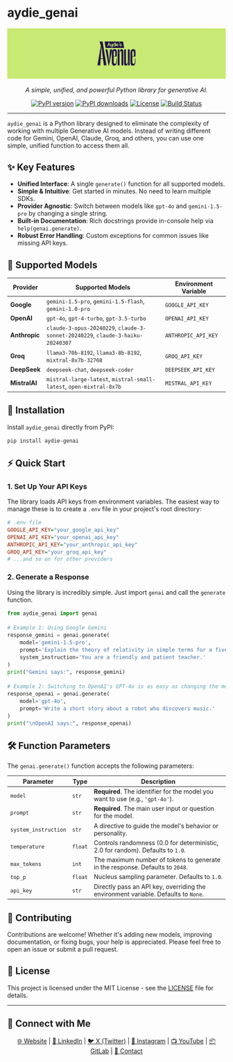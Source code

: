 # aydie_genai

<p align="center">
  <img src="banner.jpg" alt="aydie_genai Banner" width="700">
</p>

<p align="center">
  <i>A simple, unified, and powerful Python library for generative AI.</i>
</p>

<p align="center">
    <a href="https://pypi.org/project/aydie-genai/"><img src="https://img.shields.io/pypi/v/aydie-genai.svg?style=for-the-badge&logo=pypi&color=blue" alt="PyPI version"></a>
    <a href="https://pypi.org/project/aydie-genai/"><img src="https://img.shields.io/pypi/dm/aydie-genai.svg?style=for-the-badge&color=green" alt="PyPI downloads"></a>
    <a href="https://github.com/aydie/aydie_genai/blob/main/LICENSE"><img src="https://img.shields.io/pypi/l/aydie-genai.svg?style=for-the-badge&color=lightgrey" alt="License"></a>
    <a href="https://github.com/aydie/aydie_genai/actions/workflows/ci.yml"><img src="https://img.shields.io/github/actions/workflow/status/aydie/aydie_genai/ci.yml?branch=main&style=for-the-badge&logo=github" alt="Build Status"></a>
</p>

---

`aydie_genai` is a Python library designed to eliminate the complexity of working with multiple Generative AI models. Instead of writing different code for Gemini, OpenAI, Claude, Groq, and others, you can use one simple, unified function to access them all.

## ✨ Key Features

- **Unified Interface**: A single `generate()` function for all supported models.
- **Simple & Intuitive**: Get started in minutes. No need to learn multiple SDKs.
- **Provider Agnostic**: Switch between models like `gpt-4o` and `gemini-1.5-pro` by changing a single string.
- **Built-in Documentation**: Rich docstrings provide in-console help via `help(genai.generate)`.
- **Robust Error Handling**: Custom exceptions for common issues like missing API keys.

## 🤖 Supported Models

| Provider      | Supported Models                                                                                               | Environment Variable  |
|---------------|----------------------------------------------------------------------------------------------------------------|-----------------------|
| **Google** | `gemini-1.5-pro`, `gemini-1.5-flash`, `gemini-1.0-pro`                                                           | `GOOGLE_API_KEY`      |
| **OpenAI** | `gpt-4o`, `gpt-4-turbo`, `gpt-3.5-turbo`                                                                         | `OPENAI_API_KEY`      |
| **Anthropic** | `claude-3-opus-20240229`, `claude-3-sonnet-20240229`, `claude-3-haiku-20240307`                                   | `ANTHROPIC_API_KEY`   |
| **Groq** | `llama3-70b-8192`, `llama3-8b-8192`, `mixtral-8x7b-32768`                                                        | `GROQ_API_KEY`        |
| **DeepSeek** | `deepseek-chat`, `deepseek-coder`                                                                              | `DEEPSEEK_API_KEY`    |
| **MistralAI** | `mistral-large-latest`, `mistral-small-latest`, `open-mixtral-8x7b`                                              | `MISTRAL_API_KEY`     |

## 🚀 Installation

Install `aydie_genai` directly from PyPI:

```bash
pip install aydie-genai
```

## ⚡ Quick Start

### 1. Set Up Your API Keys

The library loads API keys from environment variables. The easiest way to manage these is to create a `.env` file in your project's root directory:

```ini
# .env file
GOOGLE_API_KEY="your_google_api_key"
OPENAI_API_KEY="your_openai_api_key"
ANTHROPIC_API_KEY="your_anthropic_api_key"
GROQ_API_KEY="your_groq_api_key"
# ...and so on for other providers
```

### 2. Generate a Response

Using the library is incredibly simple. Just import `genai` and call the `generate` function.

```python
from aydie_genai import genai

# Example 1: Using Google Gemini
response_gemini = genai.generate(
    model='gemini-1.5-pro',
    prompt='Explain the theory of relativity in simple terms for a five-year-old.',
    system_instruction='You are a friendly and patient teacher.'
)
print("Gemini says:", response_gemini)

# Example 2: Switching to OpenAI's GPT-4o is as easy as changing the model name
response_openai = genai.generate(
    model='gpt-4o',
    prompt='Write a short story about a robot who discovers music.'
)
print("\nOpenAI says:", response_openai)
```

## 🛠️ Function Parameters

The `genai.generate()` function accepts the following parameters:

| Parameter            | Type    | Description                                                                                             |
|----------------------|---------|---------------------------------------------------------------------------------------------------------|
| `model`              | `str`   | **Required**. The identifier for the model you want to use (e.g., `'gpt-4o'`).                          |
| `prompt`             | `str`   | **Required**. The main user input or question for the model.                                            |
| `system_instruction` | `str`   | A directive to guide the model's behavior or personality.                                               |
| `temperature`        | `float` | Controls randomness (0.0 for deterministic, 2.0 for random). Defaults to `1.0`.                         |
| `max_tokens`         | `int`   | The maximum number of tokens to generate in the response. Defaults to `2048`.                           |
| `top_p`              | `float` | Nucleus sampling parameter. Defaults to `1.0`.                                                          |
| `api_key`            | `str`   | Directly pass an API key, overriding the environment variable. Defaults to `None`.                      |

## 🤝 Contributing

Contributions are welcome! Whether it's adding new models, improving documentation, or fixing bugs, your help is appreciated. Please feel free to open an issue or submit a pull request.

## 📜 License

This project is licensed under the MIT License - see the [LICENSE](LICENSE) file for details.

---

## 🔗 Connect with Me

<p align="center">
  <a href="https://aydie.in" target="_blank">🌐 Website</a> |
  <a href="https://www.linkedin.com/in/aydiemusic" target="_blank">💼 LinkedIn</a> |
  <a href="https://x.com/aydiemusic" target="_blank">🐦 X (Twitter)</a> |
  <a href="https://instagram.com/aydiemusic" target="_blank">📸 Instagram</a> |
  <a href="https://youtube.com/@aydiemusic" target="_blank">📺 YouTube</a> |
  <a href="https://gitlab.com/aydie" target="_blank">📦 GitLab</a> |
  <a href="mailto:business@aydie.in">📧 Contact</a>
</p>